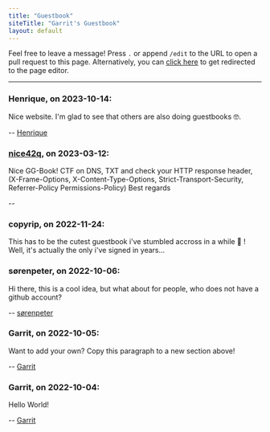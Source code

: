 ```yaml
---
title: "Guestbook"
siteTitle: "Garrit's Guestbook"
layout: default
---
```


Feel free to leave a message! Press `.` or append `/edit` to the URL to open a
pull request to this page. Alternatively, you can [click
here](https://github.com/garritfra/garrit.xyz/edit/main/content/guestbook.md) to
get redirected to the page editor.

---

### Henrique, on 2023-10-14:

Nice website. I'm glad to see that others are also doing guestbooks 🤓.

-- [Henrique](https://hacdias.com)

### [nice42q](https://nice42q.de/), on 2023-03-12:

Nice GG-Book! CTF on DNS, TXT and check your HTTP response header, (X-Frame-Options, X-Content-Type-Options, Strict-Transport-Security, Referrer-Policy Permissions-Policy) Best regards

--

### copyrip, on 2022-11-24:

This has to be the cutest guestbook i've stumbled accross in a while 🙊 ! Well, it's actually the only i've signed in years...

### sørenpeter, on 2022-10-06:

Hi there, this is a cool idea, but what about for people, who does not have a github account?

-- [sørenpeter](https://darch.dk)

### Garrit, on 2022-10-05:

Want to add your own? Copy this paragraph to a new section above!

-- [Garrit](https://garrit.xyz)

### Garrit, on 2022-10-04:

Hello World!

-- [Garrit](https://garrit.xyz)
